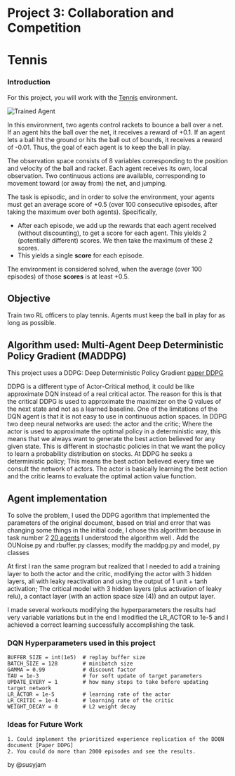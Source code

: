 [//]: # (Image References)

[image1]: https://user-images.githubusercontent.com/10624937/42135623-e770e354-7d12-11e8-998d-29fc74429ca2.gif "Trained Agent"
[image2]: https://user-images.githubusercontent.com/10624937/42135622-e55fb586-7d12-11e8-8a54-3c31da15a90a.gif "Soccer"
[Paper DDPG]: https://arxiv.org/pdf/1509.02971.pdf
[20 agents]: https://github.com/susyjam/DRLearning/tree/master/Continuous%20Control

# Project 3: Collaboration and Competition
# Tennis

### Introduction

For this project, you will work with the [Tennis](https://github.com/Unity-Technologies/ml-agents/blob/master/docs/Learning-Environment-Examples.md#tennis) environment.

![Trained Agent][image1]

In this environment, two agents control rackets to bounce a ball over a net. If an agent hits the ball over the net, it receives a reward of +0.1.  If an agent lets a ball hit the ground or hits the ball out of bounds, it receives a reward of -0.01.  Thus, the goal of each agent is to keep the ball in play.

The observation space consists of 8 variables corresponding to the position and velocity of the ball and racket. Each agent receives its own, local observation.  Two continuous actions are available, corresponding to movement toward (or away from) the net, and jumping. 

The task is episodic, and in order to solve the environment, your agents must get an average score of +0.5 (over 100 consecutive episodes, after taking the maximum over both agents). Specifically,

- After each episode, we add up the rewards that each agent received (without discounting), to get a score for each agent. This yields 2 (potentially different) scores. We then take the maximum of these 2 scores.
- This yields a single **score** for each episode.

The environment is considered solved, when the average (over 100 episodes) of those **scores** is at least +0.5.

## Objective

Train two RL officers to play tennis. Agents must keep the ball in play for as long as possible.

## Algorithm used: Multi-Agent Deep Deterministic Policy Gradient (MADDPG)
This project uses a DDPG: Deep Deterministic Policy Gradient
[paper DDPG]

DDPG is a different type of Actor-Critical method, it could be like approximate DQN instead of a real critical actor. The reason for this is that the critical DDPG is used to approximate the maximizer on the Q values of the next state and not as a learned baseline.
One of the limitations of the DQN agent is that it is not easy to use in continuous action spaces.
In DDPG two deep neural networks are used: the actor and the critic; Where the actor is used to approximate the optimal policy in a deterministic way, this means that we always want to generate the best action believed for any given state.
This is different in stochastic policies in that we want the policy to learn a probability distribution on stocks.
At DDPG he seeks a deterministic policy; This means the best action believed every time we consult the network of actors. The actor is basically learning the best action and the critic learns to evaluate the optimal action value function.
    
## Agent implementation

To solve the problem, I used the DDPG agorithm that implemented the parameters of the original document, based on trial and error that was changing some things in the initial code, I chose this algorithm because in task number 2 [20 agents] I understood the algorithm well . Add the OUNoise.py and rbuffer.py classes; modify the maddpg.py and model, py classes

At first I ran the same program but realized that I needed to add a training layer to both the actor and the critic, modifying the actor with 3 hidden layers, all with leaky reactivation and using the output of 1 unit + tanh activation; The critical model with 3 hidden layers (plus activation of leaky relu), a contact layer (with an action space size (4)) and an output layer.

I made several workouts modifying the hyperparameters the results had very variable variations but in the end I modified the LR_ACTOR to 1e-5 and I achieved a correct learning successfully accomplishing the task.
    
### DQN Hyperparameters used in this project

    BUFFER_SIZE = int(1e5)  # replay buffer size
    BATCH_SIZE = 128        # minibatch size
    GAMMA = 0.99            # discount factor
    TAU = 1e-3              # for soft update of target parameters
    UPDATE_EVERY = 1        # how many steps to take before updating target network
    LR_ACTOR = 1e-5         # learning rate of the actor 
    LR_CRITIC = 1e-4        # learning rate of the critic
    WEIGHT_DECAY = 0        # L2 weight decay

### Ideas for Future Work

    1. Could implement the prioritized experience replication of the DDQN document [Paper DDPG]
    2. You could do more than 2000 episodes and see the results.

 by @susyjam
